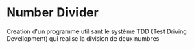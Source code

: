 # Number Divider

Creation d'un programme utilisant le système TDD (Test Driving Devellopment) qui realise la division de deux numbres
